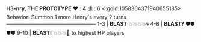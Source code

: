 __**H3-nry,  THE PROTOTYPE**__
:heart: : 4
:moneybag: : 6 <:gold:1058304371940655185>
Behavior: Summon 1 more Henry's every 2 turns
—————————————————
1-3   | **BLAST** :boom::boom::boom::boom::cyclone:
4-8   | **BLAST?** :shield::shield::shield::shield:
9-10 | **BLAST!** :boom::boom::boom::dart:  to highest HP players
